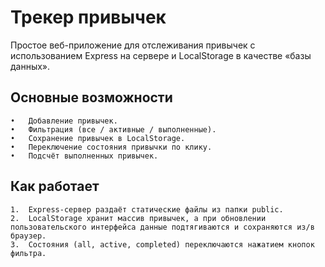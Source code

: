 # Трекер привычек

Простое веб-приложение для отслеживания привычек с использованием Express на сервере и LocalStorage в качестве «базы данных».

## Основные возможности
	•	Добавление привычек.
	•	Фильтрация (все / активные / выполненные).
	•	Сохранение привычек в LocalStorage.
	•	Переключение состояния привычки по клику.
	•	Подсчёт выполненных привычек.

## Как работает
	1.	Express-сервер раздаёт статические файлы из папки public.
	2.	LocalStorage хранит массив привычек, а при обновлении пользовательского интерфейса данные подтягиваются и сохраняются из/в браузер.
	3.	Состояния (all, active, completed) переключаются нажатием кнопок фильтра.
